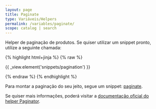 ```yaml
---
layout: page
title: Paginate
type: Variáveis/Helpers
permalink: /variables/paginate/
scope: catalog | search
---
```


Helper de paginação de produtos. Se quiser utilizar um snippet pronto, utilize a seguinte chamada:

{% highlight html+jinja %}
{% raw %}

{{ _view.element('snippets/pagination') }}

{% endraw %}
{% endhighlight %}


Para montar a paginação do seu jeito, segue um snippet: [paginate](http://tray-tecnologia.github.io/opencode-components/paginate/).

Se quiser mais informações, poderá visitar a [documentação oficial do helper Paginator](http://book.cakephp.org/2.0/en/core-libraries/helpers/paginator.html).